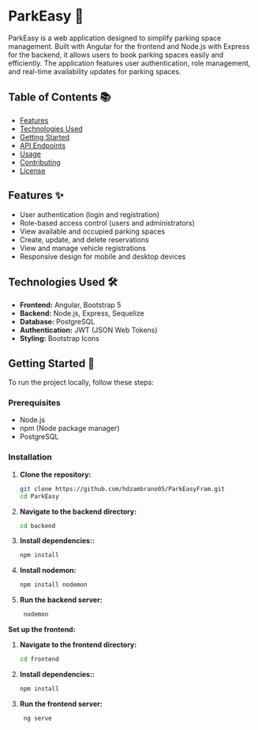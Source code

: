# ParkEasy 🚗

ParkEasy is a web application designed to simplify parking space management. Built with Angular for the frontend and Node.js with Express for the backend, it allows users to book parking spaces easily and efficiently. The application features user authentication, role management, and real-time availability updates for parking spaces.

## Table of Contents 📚

- [Features](#features)
- [Technologies Used](#technologies-used)
- [Getting Started](#getting-started)
- [API Endpoints](#api-endpoints)
- [Usage](#usage)
- [Contributing](#contributing)
- [License](#license)

## Features ✨

- User authentication (login and registration)
- Role-based access control (users and administrators)
- View available and occupied parking spaces
- Create, update, and delete reservations
- View and manage vehicle registrations
- Responsive design for mobile and desktop devices

## Technologies Used 🛠️

- **Frontend:** Angular, Bootstrap 5
- **Backend:** Node.js, Express, Sequelize
- **Database:** PostgreSQL
- **Authentication:** JWT (JSON Web Tokens)
- **Styling:** Bootstrap Icons

## Getting Started 🚀

To run the project locally, follow these steps:

### Prerequisites

- Node.js
- npm (Node package manager)
- PostgreSQL

### Installation

1. **Clone the repository:**

   ```bash
   git clone https://github.com/hdzambrano05/ParkEasyFram.git
   cd ParkEasy
   
2. **Navigate to the backend directory:**
   ```bash
   cd backend
   
3. **Install dependencies::**
   ```bash
   npm install
   
4. **Install nodemon:**
   ```bash
   npm install nodemon
   
5. **Run the backend server:**
   ```bash
    nodemon
   
**Set up the frontend:**

1. **Navigate to the frontend directory:**
   ```bash
   cd frontend
   
3. **Install dependencies::**
   ```bash
   npm install
   
5. **Run the frontend server:**
   ```bash
    ng serve
   



